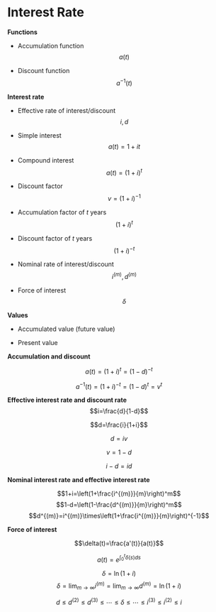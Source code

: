 # Interest Rate

**Functions**

- Accumulation function $$a(t)$$

- Discount function $$a^{-1}(t)$$

**Interest rate**

- Effective rate of interest/discount $$i,d$$

- Simple interest $$a(t)=1+it$$

- Compound interest $$a(t)=(1+i)^t$$

- Discount factor $$v=(1+i)^{-1}$$

- Accumulation factor of $t$ years $$(1+i)^t$$

- Discount factor of $t$ years $$(1+i)^{-t}$$

- Nominal rate of interest/discount $$i^{(m)},d^{(m)}$$

- Force of interest $$\delta$$

**Values**

- Accumulated value (future value) 

- Present value


**Accumulation and discount**

$$a(t)=(1+i)^t=(1-d)^{-t}$$

$$a^{-1}(t)=(1+i)^{-t}=(1-d)^t=v^t$$

**Effective interest rate and discount rate**
$$i=\frac{d}{1-d}$$

$$d=\frac{i}{1+i}$$

$$d=iv$$

$$v=1-d$$

$$i-d=id$$

**Nominal interest rate and effective interest rate**

$$1+i=\left(1+\frac{i^{(m)}}{m}\right)^m$$
$$1-d=\left(1-\frac{d^{(m)}}{m}\right)^m$$
$$d^{(m)}=i^{(m)}\times\left(1+\frac{i^{(m)}}{m}\right)^{-1}$$

**Force of interest**

$$\delta(t)=\frac{a'(t)}{a(t)}$$

$$a(t)=e^{\int_0^t\delta(s)ds}$$

$$\delta=\ln(1+i)$$
$$\delta=\lim_{m\rightarrow\infty} i^{(m)}=\lim_{m\rightarrow\infty} d^{(m)}=\ln(1+i)$$

$$d\le d^{(2)}\le d^{(3)}\le\cdots\le \delta\le\cdots\le i^{(3)}\le i^{(2)}\le i$$



